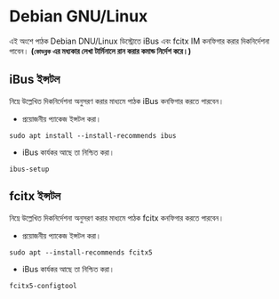 # Debian GNU/Linux
এই অংশে পাঠক Debian DNU/Linux ডিস্ট্রোতে iBus এবং fcitx IM কনফিগার করার দিকনির্দেশনা পাবেন।
**(`কোডব্লক` এর মধ্যকার লেখা টার্মিনালে রান করার কমান্ড নির্দেশ করে।)**

## iBus ইন্সটল
নিম্নে উল্লেখিত দিকনির্দেশনা অনুসরণ করার মাধ্যমে পাঠক iBus কনফিগার করতে পারবেন।

- প্রয়োজনীয় প্যাকেজ ইন্সটল করা।

```
sudo apt install --install-recommends ibus
```

- iBus কার্যকর আছে তা নিশ্চিত করা।

```
ibus-setup
```

## fcitx ইন্সটল
নিম্নে উল্লেখিত দিকনির্দেশনা অনুসরণ করার মাধ্যমে পাঠক fcitx কনফিগার করতে পারবেন।

- প্রয়োজনীয় প্যাকেজ ইন্সটল করা।

```
sudo apt --install-recommends fcitx5
```

- iBus কার্যকর আছে তা নিশ্চিত করা।

```
fcitx5-configtool
```